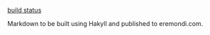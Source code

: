 [build status](https://travis-ci.org/JoeyEremondi/JoeyEremondi.github.io.svg)

Markdown to be built using Hakyll and published to eremondi.com.
